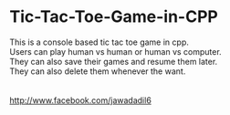 # Tic-Tac-Toe-Game-in-CPP
This is a console based tic tac toe game in cpp.<br>
Users can play human vs human or human vs computer. <br>
They can also save their games and resume them later.<br>
They can also delete them whenever the want.<br><br><br>
http://www.facebook.com/jawadadil6
